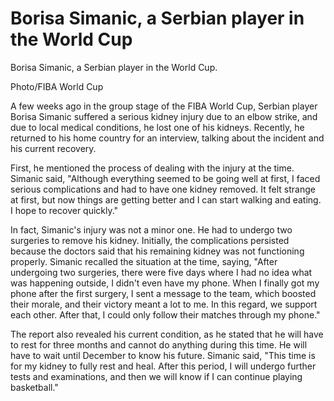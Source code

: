 # Borisa Simanic, a Serbian player in the World Cup 
 Borisa Simanic, a Serbian player in the World Cup.

Photo/FIBA World Cup

A few weeks ago in the group stage of the FIBA World Cup, Serbian player Borisa Simanic suffered a serious kidney injury due to an elbow strike, and due to local medical conditions, he lost one of his kidneys. Recently, he returned to his home country for an interview, talking about the incident and his current recovery.

First, he mentioned the process of dealing with the injury at the time. Simanic said, "Although everything seemed to be going well at first, I faced serious complications and had to have one kidney removed. It felt strange at first, but now things are getting better and I can start walking and eating. I hope to recover quickly."

In fact, Simanic's injury was not a minor one. He had to undergo two surgeries to remove his kidney. Initially, the complications persisted because the doctors said that his remaining kidney was not functioning properly. Simanic recalled the situation at the time, saying, "After undergoing two surgeries, there were five days where I had no idea what was happening outside, I didn't even have my phone. When I finally got my phone after the first surgery, I sent a message to the team, which boosted their morale, and their victory meant a lot to me. In this regard, we support each other. After that, I could only follow their matches through my phone."

The report also revealed his current condition, as he stated that he will have to rest for three months and cannot do anything during this time. He will have to wait until December to know his future. Simanic said, "This time is for my kidney to fully rest and heal. After this period, I will undergo further tests and examinations, and then we will know if I can continue playing basketball."